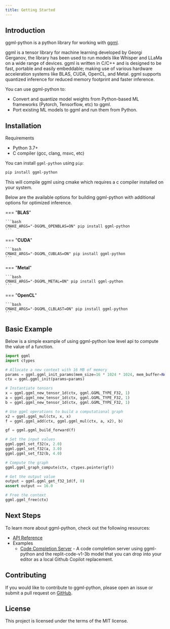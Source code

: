 ```yaml
---
title: Getting Started
---
```


## Introduction

ggml-python is a python library for working with [ggml](https://github.com/ggerganov/ggml).

ggml is a tensor library for machine learning developed by Georgi Gerganov, the library has been used to run models like Whisper and LLaMa on a wide range of devices.
ggml is written in C/C++ and is designed to be fast, portable and easily embeddable; making use of various hardware acceleration systems like BLAS, CUDA, OpenCL, and Metal.
ggml supports quantized inference for reduced memory footprint and faster inference.

You can use ggml-python to:

- Convert and quantize model weights from Python-based ML frameworks (Pytorch, Tensorflow, etc) to ggml.
- Port existing ML models to ggml and run them from Python.

## Installation

Requirements

- Python 3.7+
- C compiler (gcc, clang, msvc, etc)

You can install `ggml-python` using `pip`:

```bash
pip install ggml-python
```

This will compile ggml using cmake which requires a c compiler installed on your system.

Below are the available options for building ggml-python with additional options for optimized inference.

=== "**BLAS**"

    ```bash
    CMAKE_ARGS="-DGGML_OPENBLAS=ON" pip install ggml-python
    ```

=== "**CUDA**"

    ```bash
    CMAKE_ARGS="-DGGML_CUBLAS=ON" pip install ggml-python
    ```

=== "**Metal**"

    ```bash
    CMAKE_ARGS="-DGGML_METAL=ON" pip install ggml-python
    ```

=== "**OpenCL**"

    ```bash
    CMAKE_ARGS="-DGGML_CLBLAST=ON" pip install ggml-python
    ```

## Basic Example

Below is a simple example of using ggml-python low level api to compute the value of a function.

```python
import ggml
import ctypes

# Allocate a new context with 16 MB of memory
params = ggml.ggml_init_params(mem_size=16 * 1024 * 1024, mem_buffer=None)
ctx = ggml.ggml_init(params=params)

# Instantiate tensors
x = ggml.ggml_new_tensor_1d(ctx, ggml.GGML_TYPE_F32, 1)
a = ggml.ggml_new_tensor_1d(ctx, ggml.GGML_TYPE_F32, 1)
b = ggml.ggml_new_tensor_1d(ctx, ggml.GGML_TYPE_F32, 1)

# Use ggml operations to build a computational graph
x2 = ggml.ggml_mul(ctx, x, x)
f = ggml.ggml_add(ctx, ggml.ggml_mul(ctx, a, x2), b)

gf = ggml.ggml_build_forward(f)

# Set the input values
ggml.ggml_set_f32(x, 2.0)
ggml.ggml_set_f32(a, 3.0)
ggml.ggml_set_f32(b, 4.0)

# Compute the graph
ggml.ggml_graph_compute(ctx, ctypes.pointer(gf))

# Get the output value
output = ggml.ggml_get_f32_1d(f, 0)
assert output == 16.0

# Free the context
ggml.ggml_free(ctx)
```

## Next Steps

To learn more about ggml-python, check out the following resources:

- [API Reference](api-reference.md)
- Examples
    - [Code Completion Server](https://github.com/abetlen/ggml-python/tree/main/examples/replit) - A code completion server using ggml-python and the replit-code-v1-3b model that you can drop into your editor as a local Github Copilot replacement.


## Contributing

If you would like to contribute to ggml-python, please open an issue or submit a pull request on [GitHub](https://github.com/abetlen/ggml-python).


## License

This project is licensed under the terms of the MIT license.